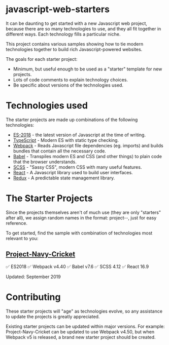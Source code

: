 # javascript-web-starters

It can be daunting to get started with a new Javascript web project, because there are so many technologies to use, and they all fit together in different ways. Each technology fills a particular niche.

This project contains various samples showing how to tie modern technologies together to build rich Javascript-powered websites.

The goals for each starter project:

- Minimum, but useful enough to be used as a "starter" template for new projects.
- Lots of code comments to explain technology choices.
- Be specific about versions of the technologies used.

# Technologies used

The starter projects are made up combinations of the following technologies:

- [ES-2018](https://en.wikipedia.org/wiki/ECMAScript) - the latest version of Javascript at the time of writing.
- [TypeScript](https://www.typescriptlang.org/) - Modern ES with static type checking.
- [Webpack](https://webpack.js.org/) - Reads Javascript file dependencies (eg. imports) and builds bundles that contain all the necessary code.
- [Babel](https://babeljs.io/) - Transpiles modern ES and CSS (and other things) to plain code that the browser understands.
- [SCSS](https://sass-lang.com/) - "Sassy CSS", modern CSS with many useful features.
- [React](https://reactjs.org/) - A Javascript library used to build user interfaces.
- [Redux](https://redux.js.org/) - A predictable state management library.

# The Starter Projects

Since the projects themselves aren't of much use (they are only "starters" after all), we assign random names in the format: project-<color>-<animal>, just for easy reference. 

To get started, find the sample with combination of technologies most relevant to you:

## [Project-Navy-Cricket](project-navy-cricket)

✅ ES2018
✅ Webpack v4.40
✅ Babel v7.6
✅ SCSS 4.12
✅ React 16.9

Updated: September 2019

# Contributing

These starter projects will "age" as technologies evolve, so any assistance to update the projects is greatly appreciated.

Existing starter projects can be updated within major versions. For example: Project-Navy-Cricket can be updated to use Webpack v4.50, but when Webpack v5 is released, a brand new starter project should be created.